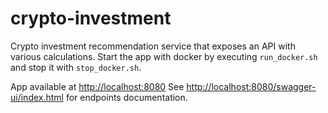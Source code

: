 # crypto-investment
Crypto investment recommendation service that exposes an API with various calculations.
Start the app with docker by executing `run_docker.sh` and stop it with `stop_docker.sh`.

App available at [http://localhost:8080](http://localhost:8080)
See [http://localhost:8080/swagger-ui/index.html](http://localhost:8080/swagger-ui/index.html) for endpoints documentation.
